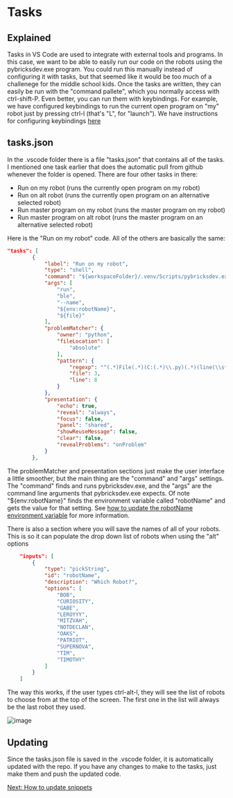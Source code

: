 # Tasks

## Explained
Tasks in VS Code are used to integrate with external tools and programs. In this case, we want to be able to easily run our code on the robots using the pybricksdev.exe program. You could run this manually instead of configuring it with tasks, but that seemed like it would be too much of a challenege for the middle school kids. Once the tasks are written, they can easily be run with the "command pallete", which you normally access with ctrl-shift-P. Even better, you can run them with keybindings. For example, we have configured keybindings to run the current open program on "my" robot just by pressing ctrl-l (that's "L", for "launch"). We have instructions for configuring keybindings [here](https://github.com/MrGibbage/fll-pybricks-vscode-tutorial/blob/main/update-keybindings.md)

## tasks.json
In the .vscode folder there is a file "tasks.json" that contains all of the tasks. I mentioned one task earlier that does the automatic pull from github whenever the folder is opened. There are four other tasks in there:

- Run on my robot (runs the currently open program on my robot)
- Run on alt robot (runs the currently open program on an alternative selected robot)
- Run master program on my robot (runs the master program on my robot)
- Run master program on alt robot (runs the master program on an alternative selected robot)

Here is the "Run on my robot" code. All of the others are basically the same:

```json
"tasks": [
        {
            "label": "Run on my robot",
            "type": "shell",
            "command": "${workspaceFolder}/.venv/Scripts/pybricksdev.exe",
            "args": [
                "run",
                "ble",
                "--name",
                "${env:robotName}",
                "${file}"
            ],
            "problemMatcher": {
                "owner": "python",
                "fileLocation": [
                    "absolute"
                ],
                "pattern": {
                    "regexp": "^(.*)File(.*)(C:(.*)\\.py)(.*)(line(\\s*))([0-9]+),",
                    "file": 3,
                    "line": 8
                }
            },
            "presentation": {
                "echo": true,
                "reveal": "always",
                "focus": false,
                "panel": "shared",
                "showReuseMessage": false,
                "clear": false,
                "revealProblems": "onProblem"
            }
        },
```
The problemMatcher and presentation sections just make the user interface a little smoother, but the main thing are the "command" and "args" settings. The "command" finds and runs pybricksdev.exe, and the "args" are the command line arguments that pybricksdev.exe expects. Of note "${env:robotName}" finds the environment variable called "robotName" and gets the value for that setting. See [how to update the robotName environment variable](https://github.com/MrGibbage/fll-pybricks-vscode-tutorial/blob/main/update-env-variable.md) for more information.


There is also a section where you will save the names of all of your robots. This is so it can populate the drop down list of robots when using the "alt" options

```json
    "inputs": [
        {
            "type": "pickString",
            "id": "robotName",
            "description": "Which Robot?",
            "options": [
                "BOB",
                "CURIOSITY",
                "GABE",
                "LEROYYY",
                "MITZVAH",
                "NOTDECLAN",
                "OAKS",
                "PATRIOT",
                "SUPERNOVA",
                "TIM",
                "TIMOTHY"
            ]
        }
    ]
```

The way this works, if the user types ctrl-alt-l, they will see the list of robots to choose from at the top of the screen. The first one in the list will always be the last robot they used.

![image](https://github.com/user-attachments/assets/5d604a0d-df88-4bdb-b88b-13061d2f79ed)

## Updating
Since the tasks.json file is saved in the .vscode folder, it is automatically updated with the repo. If you have any changes to make to the tasks, just make them and push the updated code.

[Next: How to update snippets](https://github.com/MrGibbage/fll-pybricks-vscode-tutorial/blob/main/update-snippets.md)
